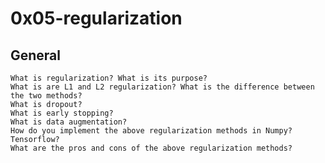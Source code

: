 # 0x05-regularization

## General

    What is regularization? What is its purpose?
    What is are L1 and L2 regularization? What is the difference between the two methods?
    What is dropout?
    What is early stopping?
    What is data augmentation?
    How do you implement the above regularization methods in Numpy? Tensorflow?
    What are the pros and cons of the above regularization methods?
